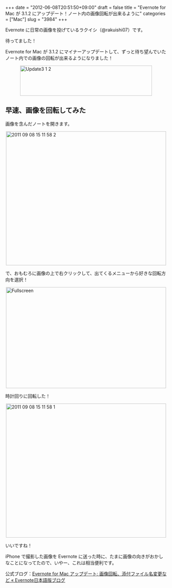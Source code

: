 +++
date = "2012-06-08T20:51:50+09:00"
draft = false
title = "Evernote for Mac が 3.1.2 にアップデート！ノート内の画像回転が出来るように"
categories = ["Mac"]
slug = "3984"
+++

Evernote に日常の画像を投げているラクイシ（@rakuishi07）です。

待ってました！

Evernote for Mac が 3.1.2 にマイナーアップデートして、ずっと待ち望んでいたノート内での画像の回転が出来るようになりました！

<img style="display:block; margin-left:auto; margin-right:auto;" src="/images/2012/06/update3.1.2.png" alt="Update3 1 2" title="update3.1.2.png" border="0" width="412" height="94" />

<h2>早速、画像を回転してみた</h2>

画像を含んだノートを開きます。

<img style="display:block; margin-left:auto; margin-right:auto;" src="/images/2012/06/2011_09_08-15_11_58-2.png" alt="2011 09 08 15 11 58 2" title="2011_09_08 15_11_58-2.png" border="0" width="500" height="418" />

で、おもむろに画像の上で右クリックして、出てくるメニューから好きな回転方向を選択！

<img style="display:block; margin-left:auto; margin-right:auto;" src="/images/2012/06/Fullscreen.png" alt="Fullscreen" title="Fullscreen.png" border="0" width="500" height="315" />

時計回りに回転した！

<img style="display:block; margin-left:auto; margin-right:auto;" src="/images/2012/06/2011_09_08-15_11_58-1.png" alt="2011 09 08 15 11 58 1" title="2011_09_08 15_11_58-1.png" border="0" width="500" height="418" />

いいですね！

iPhone で撮影した画像を Evernote に送った時に、たまに画像の向きがおかしなことになってたので、いやー、これは相当便利です。

公式ブログ：<a href="http://blog.evernote.com/jp/2012/06/08/8670" target="_blank">Evernote for Mac アップデート: 画像回転、添付ファイル名変更など « Evernote日本語版ブログ</a>
